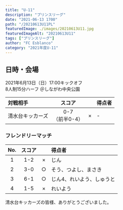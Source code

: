 ```yaml
---
title: "U-11"
description: "プリンスリーグ"
date: "2021-06-13 1700"
path: "/20210613U11PL"
featuredImage: ./images/20210613U11.jpg
featuredImageAlt: "20210613U11"
tags: ["プリンスリーグ"]
author: "FC Esblanco"
category: "2021年度U-11"
---
```


## 日時・会場

2021年6月13日（日）17:00キックオフ  
8人制15分ハーフ
＠しながわ中央公園

| 対戦相手| スコア |   | 得点者  |
|:----|:------:|:-:|:--------|
| 清水台キッカーズ| 0-7<br>（前半0-4） | × |-|

### フレンドリーマッチ

| No.| スコア |   | 得点者  |
|:--:|:------:|:-:|:--------|
| 1  | 1-2 | × |じん|
| 2  | 3-0 | ○ |そう、つよし、まさき|
| 3  | 6-1 | ○ |じん4、れいよう、しゅうと|
| 4  | 1-5 | × |れいよう|

<script src="https://adm.shinobi.jp/s/f9835040bccb6582c56df68b8f5ecca7"></script>


清水台キッカーズの皆様、ありがとうございました。
